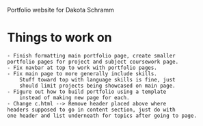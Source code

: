 Portfolio website for Dakota Schramm

# Things to work on
    - Finish formatting main portfolio page, create smaller
    portfolio pages for project and subject coursework page.
    - Fix navbar at top to work with portfolio pages.
    - Fix main page to more generally include skills.
        Stuff toward top with language skills is fine, just
        should limit projects being showcased on main page.
    - Figure out how to build portfolio using a template
        instead of making new page for each.
    - Change c.html --> Remove header placed above where 
    headers supposed to go in content section, just do with 
    one header and list underneath for topics after going to page.